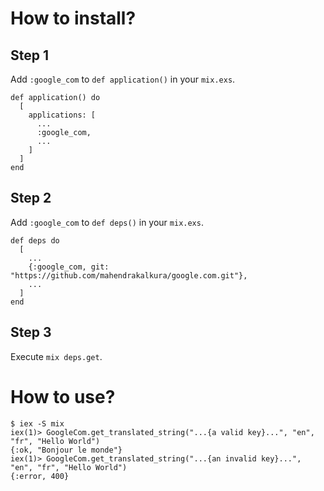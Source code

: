 How to install?
===============

Step 1
------

Add `:google_com` to `def application()` in your `mix.exs`.

```
def application() do
  [
    applications: [
      ...
      :google_com,
      ...
    ]
  ]
end
```

Step 2
------

Add `:google_com` to `def deps()` in your `mix.exs`.

```
def deps do
  [
    ...
    {:google_com, git: "https://github.com/mahendrakalkura/google.com.git"},
    ...
  ]
end
```

Step 3
------

Execute `mix deps.get`.

How to use?
===========

```
$ iex -S mix
iex(1)> GoogleCom.get_translated_string("...{a valid key}...", "en", "fr", "Hello World")
{:ok, "Bonjour le monde"}
iex(1)> GoogleCom.get_translated_string("...{an invalid key}...", "en", "fr", "Hello World")
{:error, 400}
```
